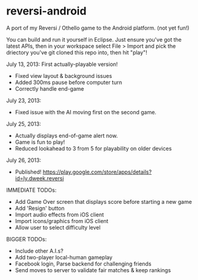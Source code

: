 reversi-android
===============

A port of my Reversi / Othello game to the Android platform. (not yet fun!)

You can build and run it yourself in Eclipse. Just ensure you've got the
latest APIs, then in your workspace select File > Import and pick the
driectory you've git cloned this repo into, then hit "play"!

July 13, 2013: First actually-playable version!
* Fixed view layout & background issues
* Added 300ms pause before computer turn
* Correctly handle end-game

July 23, 2013:
* Fixed issue with the AI moving first on the second game.

July 25, 2013:
* Actually displays end-of-game alert now.
* Game is fun to play!
* Reduced lookahead to 3 from 5 for playability on older devices

July 26, 2013:
* Published! https://play.google.com/store/apps/details?id=ly.dweek.reversi

IMMEDIATE TODOs:
* Add Game Over screen that displays score before starting a new game
* Add 'Resign' button
* Import audio effects from iOS client
* Import icons/graphics from iOS client
* Allow user to select difficulty level

BIGGER TODOs:
* Include other A.I.s?
* Add two-player local-human gameplay
* Facebook login, Parse backend for challenging friends
* Send moves to server to validate fair matches & keep rankings
